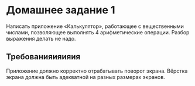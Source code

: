 # Домашнее задание 1

Написать приложение «Калькулятор», работающее с вещественными числами, позволяющее выполнять 4 арифметические операции. Разбор выражения делать не надо.

## Требованияияияия
Приложение должно корректно отрабатывать поворот экрана.
Вёрстка экрана должна быть адекватной на разных размерах экранов.